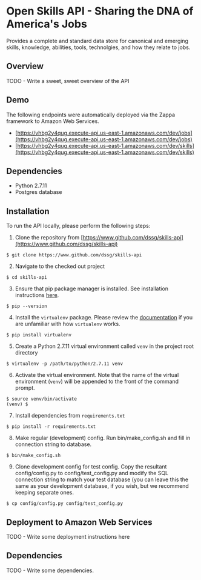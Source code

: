 # Open Skills API - Sharing the DNA of America's Jobs
Provides a complete and standard data store for canonical and emerging skills,
knowledge, abilities, tools, technolgies, and how they relate to jobs.

## Overview
TODO - Write a sweet, sweet overview of the API

## Demo
The following endpoints were automatically deployed via the Zappa framework to Amazon Web Services.
- [https://vhbg2y4qug.execute-api.us-east-1.amazonaws.com/dev/jobs](https://vhbg2y4qug.execute-api.us-east-1.amazonaws.com/dev/jobs)
- [https://vhbg2y4qug.execute-api.us-east-1.amazonaws.com/dev/skills](https://vhbg2y4qug.execute-api.us-east-1.amazonaws.com/dev/skills)

## Dependencies
- Python 2.7.11
- Postgres database

## Installation
To run the API locally, please perform the following steps:
1. Clone the repository from [https://www.github.com/dssg/skills-api](https://www.github.com/dssg/skills-api)
```
$ git clone https://www.github.com/dssg/skills-api
```
2. Navigate to the checked out project
```
$ cd skills-api
```
3. Ensure that pip package manager is installed. See installation instructions [here](https://pip.pypa.io/en/stable/installing/).
```
$ pip --version
```
4. Install the `virtualenv` package. Please review the [documentation](https://virtualenv.pypa.io/en/stable/) if you are unfamiliar with how `virtualenv` works.
```
$ pip install virtualenv
```
5. Create a Python 2.7.11 virtual environment called `venv` in the project root directory
```
$ virtualenv -p /path/to/python/2.7.11 venv
``` 
6. Activate the virtual environment. Note that the name of the virtual environment (`venv`) will be appended to the front of the command prompt. 
```
$ source venv/bin/activate 
(venv) $
```
7. Install dependencies from `requirements.txt`
```
$ pip install -r requirements.txt
```

8. Make regular (development) config. Run bin/make_config.sh and fill in connection string to database.
```
$ bin/make_config.sh
```

9. Clone development config for test config. Copy the resultant config/config.py to config/test_config.py and modify the SQL connection string to match your test database (you can leave this the same as your development database, if you wish, but we recommend keeping separate ones.
```
$ cp config/config.py config/test_config.py
```

## Deployment to Amazon Web Services
TODO - Write some deployment instructions here

## Dependencies
TODO - Write some dependencies.
